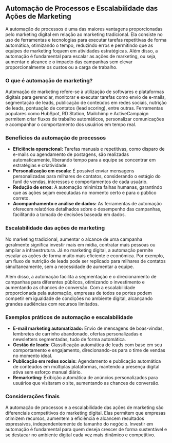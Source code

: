 
## Automação de Processos e Escalabilidade das Ações de Marketing

A automação de processos é uma das maiores vantagens proporcionadas pelo marketing digital em relação ao marketing tradicional. Ela consiste no uso de ferramentas e tecnologias para executar tarefas repetitivas de forma automática, otimizando o tempo, reduzindo erros e permitindo que as equipes de marketing foquem em atividades estratégicas. Além disso, a automação é fundamental para escalar as ações de marketing, ou seja, aumentar o alcance e o impacto das campanhas sem elevar proporcionalmente os custos ou a carga de trabalho.

### O que é automação de marketing?

Automação de marketing refere-se à utilização de softwares e plataformas digitais para gerenciar, monitorar e executar tarefas como envio de e-mails, segmentação de leads, publicação de conteúdos em redes sociais, nutrição de leads, pontuação de contatos (lead scoring), entre outras. Ferramentas populares como HubSpot, RD Station, Mailchimp e ActiveCampaign permitem criar fluxos de trabalho automáticos, personalizar comunicações e acompanhar o comportamento dos usuários em tempo real.

### Benefícios da automação de processos

- **Eficiência operacional:** Tarefas manuais e repetitivas, como disparo de e-mails ou agendamento de postagens, são realizadas automaticamente, liberando tempo para a equipe se concentrar em estratégias e criatividade.
- **Personalização em escala:** É possível enviar mensagens personalizadas para milhares de contatos, considerando o estágio do funil de vendas, interesses e comportamentos de cada usuário.
- **Redução de erros:** A automação minimiza falhas humanas, garantindo que as ações sejam executadas no momento certo e para o público correto.
- **Acompanhamento e análise de dados:** As ferramentas de automação oferecem relatórios detalhados sobre o desempenho das campanhas, facilitando a tomada de decisões baseada em dados.

### Escalabilidade das ações de marketing

No marketing tradicional, aumentar o alcance de uma campanha geralmente significa investir mais em mídia, contratar mais pessoas ou ampliar a infraestrutura. Já no marketing digital, a automação permite escalar as ações de forma muito mais eficiente e econômica. Por exemplo, um fluxo de nutrição de leads pode ser replicado para milhares de contatos simultaneamente, sem a necessidade de aumentar a equipe.

Além disso, a automação facilita a segmentação e o direcionamento de campanhas para diferentes públicos, otimizando o investimento e aumentando as chances de conversão. Com a escalabilidade proporcionada pela automação, empresas de todos os portes podem competir em igualdade de condições no ambiente digital, alcançando grandes audiências com recursos limitados.

### Exemplos práticos de automação e escalabilidade

- **E-mail marketing automatizado:** Envio de mensagens de boas-vindas, lembretes de carrinho abandonado, ofertas personalizadas e newsletters segmentadas, tudo de forma automática.
- **Gestão de leads:** Classificação automática de leads com base em seu comportamento e engajamento, direcionando-os para o time de vendas no momento ideal.
- **Publicação em redes sociais:** Agendamento e publicação automática de conteúdos em múltiplas plataformas, mantendo a presença digital ativa sem esforço manual diário.
- **Remarketing:** Exibição automática de anúncios personalizados para usuários que visitaram o site, aumentando as chances de conversão.

### Considerações finais

A automação de processos e a escalabilidade das ações de marketing são diferenciais competitivos do marketing digital. Elas permitem que empresas otimizem recursos, aumentem a eficiência e alcancem resultados expressivos, independentemente do tamanho do negócio. Investir em automação é fundamental para quem deseja crescer de forma sustentável e se destacar no ambiente digital cada vez mais dinâmico e competitivo.
```
